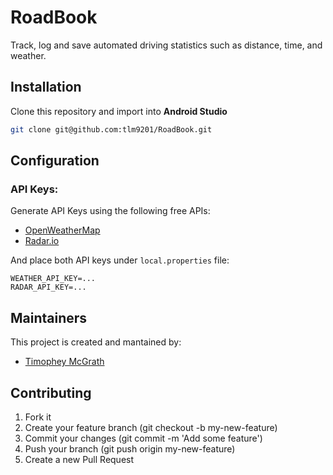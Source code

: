 # RoadBook

Track, log and save automated driving statistics such as distance, time, and weather. 

## Installation
Clone this repository and import into **Android Studio**
```bash
git clone git@github.com:tlm9201/RoadBook.git
```

## Configuration
### API Keys:
Generate API Keys using the following free APIs:
* [OpenWeatherMap](https://openweathermap.org/api)
* [Radar.io](https://radar.io/product/api)

And place both API keys under `local.properties` file:
```
WEATHER_API_KEY=...
RADAR_API_KEY=...
```

## Maintainers
This project is created and mantained by:
* [Timophey McGrath](http://github.com/tlm9201)

## Contributing

1. Fork it
2. Create your feature branch (git checkout -b my-new-feature)
3. Commit your changes (git commit -m 'Add some feature')
4. Push your branch (git push origin my-new-feature)
5. Create a new Pull Request
